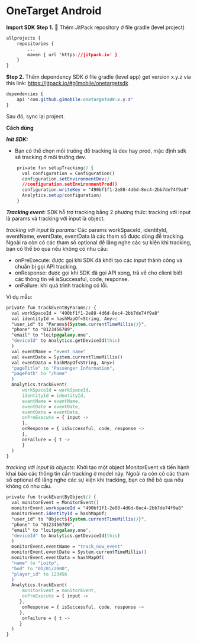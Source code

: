 
# OneTarget Android

**Import SDK**
**Step 1.**   Thêm JitPack repository ở file gradle (level project)
```css
allprojects {
	repositories {
		...
		maven { url 'https://jitpack.io' }
	}
}
```
**Step 2.**  Thêm dependency SDK ở file gradle (level app)
get version x.y.z via this link: https://jitpack.io/#g1mobile/onetargetsdk
```css
dependencies {
    api 'com.github.g1mobile:onetargetsdk:x.y.z'
}
```

Sau đó,  sync lại project.


**Cách dùng**

***Init SDK:***
+ Bạn có thể chọn môi trường để tracking là dev hay prod, mặc định sdk sẽ tracking ở môi trường dev.
```css
    private fun setupTracking() {  
      val configuration = Configuration()  
      configuration.setEnvironmentDev()  
	  //configuration.setEnvironmentProd()  
      configuration.writeKey = "490bf1f1-2e88-4d6d-8ec4-2bb7de74f9a8"  
      Analytics.setup(configuration)  
    }
```

***Tracking event:***
SDK hỗ trợ tracking bằng 2 phương thức: tracking với input là params và tracking với input là object.

*tracking với input là params:*
Các params workSpaceId, identityId, eventName, eventDate, eventData là các tham số được dùng để tracking. Ngoài ra còn có các tham số optional để lắng nghe các sự kiện khi tracking, bạn có thể bỏ qua nếu không có nhu cầu:
+ onPreExecute: được gọi khi SDK đã  khởi tạo các input thành công và chuẩn bị gọi API tracking.
+ onResponse: được gọi khi SDK đã gọi API xong, trả về cho client biết các thông tin về isSuccessful, code, response.
+ onFailure: khi quá trình tracking có lỗi.

Ví dụ mẫu:
```css
private fun trackEventByParams() {  
  val workSpaceId = "490bf1f1-2e88-4d6d-8ec4-2bb7de74f9a8"  
  val identityId = hashMapOf<String, Any>(  
  "user_id" to "Params${System.currentTimeMillis()}",  
  "phone" to "0123456789",  
  "email" to "loitp@galaxy.one",  
  "deviceId" to Analytics.getDeviceId(this)  
  )  
  val eventName = "event_name"  
  val eventDate = System.currentTimeMillis()  
  val eventData = hashMapOf<String, Any>(  
  "pageTitle" to "Passenger Information",  
  "pagePath" to "/home"  
  )  
  Analytics.trackEvent(  
	  workSpaceId = workSpaceId,  
	  identityId = identityId,  
	  eventName = eventName,  
	  eventDate = eventDate,  
	  eventData = eventData,  
	  onPreExecute = { input ->  
	  },  
	  onResponse = { isSuccessful, code, response ->  
	  },  
	  onFailure = { t ->  
	  }  
  )
}
```

*tracking với input là objects:*
Khởi tạo một object MonitorEvent và tiến hành khai báo các thông tin cần tracking ở model này. Ngoài ra còn có các tham số optional để lắng nghe các sự kiện khi tracking, bạn có thể bỏ qua nếu không có nhu cầu.
```css
private fun trackEventByObject() {  
  val monitorEvent = MonitorEvent()  
  monitorEvent.workspaceId = "490bf1f1-2e88-4d6d-8ec4-2bb7de74f9a8"  
  monitorEvent.identityId = hashMapOf(  
  "user_id" to "Object${System.currentTimeMillis()}",  
  "phone" to "0123456789",  
  "email" to "loitp@galaxy.one",  
  "deviceId" to Analytics.getDeviceId(this)  
  )  
  monitorEvent.eventName = "track_now_event"  
  monitorEvent.eventDate = System.currentTimeMillis()  
  monitorEvent.eventData = hashMapOf(  
  "name" to "Loitp",  
  "bod" to "01/01/2000",  
  "player_id" to 123456  
  )  
  Analytics.trackEvent(  
	  monitorEvent = monitorEvent,  
	  onPreExecute = { input ->  
	 },  
	  onResponse = { isSuccessful, code, response ->  
	 },  
	  onFailure = { t ->  
	 }  
  )  
}
```
